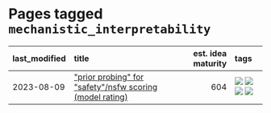 # Pages tagged `mechanistic_interpretability`

|last_modified|title|est. idea maturity|tags
|:---|:---|---:|:---|
|2023-08-09|["prior probing" for "safety"/nsfw scoring (model rating)](../prior_probing.md)|604|[![](https://img.shields.io/badge/tag-alignment-36f98)](../tags/alignment.md) [![](https://img.shields.io/badge/tag-experimental-1614f8)](../tags/experimental.md) [![](https://img.shields.io/badge/tag-mechanistic_interpretability-fdf6a0)](../tags/mechanistic_interpretability.md) [![](https://img.shields.io/badge/tag-wip-d5ffe)](../tags/wip.md)|